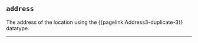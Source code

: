 ## `address`

The address of the location using the {{pagelink:Address3-duplicate-3}} datatype.


---
